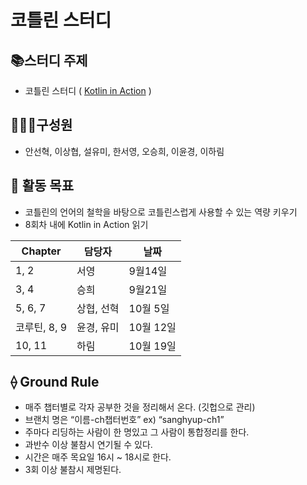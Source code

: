 # 코틀린 스터디
## 📚스터디 주제
* 코틀린 스터디 ( [Kotlin in Action](https://www.yes24.com/Product/Goods/55148593) )

## 👨‍👦‍👦구성원
* 안선혁, 이상협, 설유미, 한서영, 오승희, 이윤경, 이하림

## 🥅 활동 목표
* 코틀린의 언어의 철학을 바탕으로 코틀린스럽게 사용할 수 있는 역량 키우기
* 8회차 내에 Kotlin in Action 읽기

|Chapter|담당자|날짜|
|---|---|---|
|1, 2|서영|9월14일|
|3, 4|승희|9월21일|
|5, 6, 7|상협, 선혁|10월 5일|
|코루틴, 8, 9|윤경, 유미|10월 12일|
|10, 11|하림|10월 19일|

## ⟠ Ground Rule
* 매주 챕터별로 각자 공부한 것을 정리해서 온다. (깃헙으로 관리)
* 브랜치 명은 “이름-ch챕터번호” 
ex)  “sanghyup-ch1”
* 주마다 리딩하는 사람이 한 명있고 그 사람이 통합정리를 한다.
* 과반수 이상 불참시 연기될 수 있다.
* 시간은 매주 목요일 16시 ~ 18시로 한다.
* 3회 이상 불참시 제명된다.

